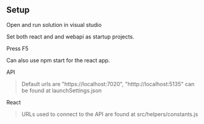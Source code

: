 ## Setup

Open and run solution in visual studio

Set both react and and webapi as startup projects.

Press F5

Can also use npm start for the react app.

API
>Default urls are "https://localhost:7020", "htttp://localhost:5135" can be found at launchSettings.json

React
>URLs used to connect to the API are found at src/helpers/constants.js
